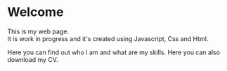 <h1>Welcome</h1>

This is my web page.<br>
It is work in progress and it's created using Javascript, Css and Html. 

Here you can find out who I am and what are my skills.
Here you can also download my CV.

